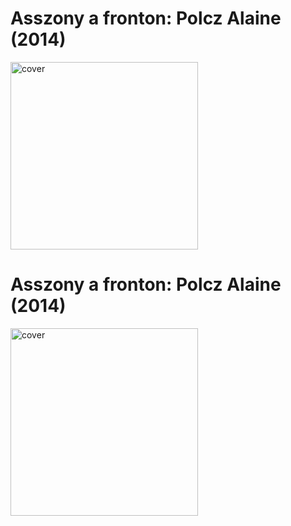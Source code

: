 # <a name="id_1816">Asszony a fronton: Polcz Alaine (2014)</a>
<img src="https://github.com/BercziSandor/calibre_lib/raw/main/libs/main/.caltrash/b/1816/cover.jpg" alt="cover" width="300"/>

# <a name="id_1817">Asszony a fronton: Polcz Alaine (2014)</a>
<img src="https://github.com/BercziSandor/calibre_lib/raw/main/libs/main/.caltrash/b/1817/cover.jpg" alt="cover" width="300"/>

